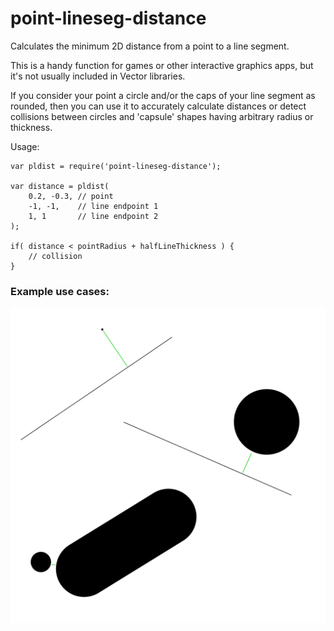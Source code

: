 # point-lineseg-distance

Calculates the minimum 2D distance from a point to a line segment.

This is a handy function for games or other interactive graphics apps, but it's not usually included in Vector libraries.

If you consider your point a circle and/or the caps of your line segment as rounded, then you can use it to accurately calculate distances or detect collisions between circles and 'capsule' shapes having arbitrary radius or thickness.

Usage:

    var pldist = require('point-lineseg-distance');

    var distance = pldist(
        0.2, -0.3, // point
	    -1, -1,    // line endpoint 1
		1, 1       // line endpoint 2
	);

    if( distance < pointRadius + halfLineThickness ) {
        // collision
    }

### Example use cases:

![examples](./examples.svg)
